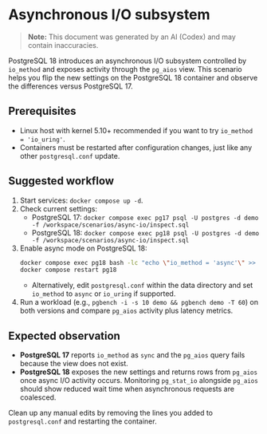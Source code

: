 # Asynchronous I/O subsystem
> **Note:** This document was generated by an AI (Codex) and may contain inaccuracies.

PostgreSQL 18 introduces an asynchronous I/O subsystem controlled by `io_method` and exposes activity through the `pg_aios` view. This scenario helps you flip the new settings on the PostgreSQL 18 container and observe the differences versus PostgreSQL 17.

## Prerequisites
- Linux host with kernel 5.10+ recommended if you want to try `io_method = 'io_uring'`.
- Containers must be restarted after configuration changes, just like any other `postgresql.conf` update.

## Suggested workflow
1. Start services: `docker compose up -d`.
2. Check current settings:
   - PostgreSQL 17: `docker compose exec pg17 psql -U postgres -d demo -f /workspace/scenarios/async-io/inspect.sql`
   - PostgreSQL 18: `docker compose exec pg18 psql -U postgres -d demo -f /workspace/scenarios/async-io/inspect.sql`
3. Enable async mode on PostgreSQL 18:
   ```bash
   docker compose exec pg18 bash -lc "echo \"io_method = 'async'\" >> /var/lib/postgresql/data/postgresql.conf"
   docker compose restart pg18
   ```
   - Alternatively, edit `postgresql.conf` within the data directory and set `io_method` to `async` or `io_uring` if supported.
4. Run a workload (e.g., `pgbench -i -s 10 demo && pgbench demo -T 60`) on both versions and compare `pg_aios` activity plus latency metrics.

## Expected observation
- **PostgreSQL 17** reports `io_method` as `sync` and the `pg_aios` query fails because the view does not exist.
- **PostgreSQL 18** exposes the new settings and returns rows from `pg_aios` once async I/O activity occurs. Monitoring `pg_stat_io` alongside `pg_aios` should show reduced wait time when asynchronous requests are coalesced.

Clean up any manual edits by removing the lines you added to `postgresql.conf` and restarting the container.
